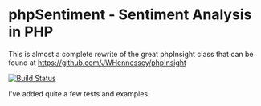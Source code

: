 phpSentiment - Sentiment Analysis in PHP
========================================
This is almost a complete rewrite of the great phpInsight 
class that can be found at https://github.com/JWHennessey/phpInsight

[![Build Status](https://travis-ci.org/aaronott/phpSentiment.png?branch=master)](https://travis-ci.org/aaronott/phpSentiment)

I've added quite a few tests and examples.
